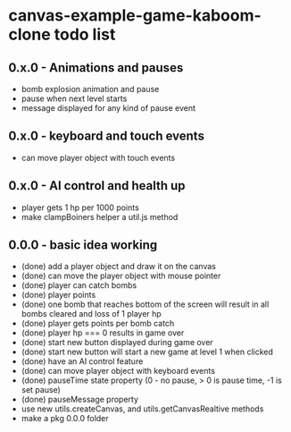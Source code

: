 # canvas-example-game-kaboom-clone todo list

## 0.x.0 - Animations and pauses
* bomb explosion animation and pause
* pause when next level starts
* message displayed for any kind of pause event

## 0.x.0 - keyboard and touch events
* can move player object with touch events

## 0.x.0 - AI control and health up
* player gets 1 hp per 1000 points
* make clampBoiners helper a util.js method

## 0.0.0 - basic idea working
* (done) add a player object and draw it on the canvas
* (done) can move the player object with mouse pointer
* (done) player can catch bombs
* (done) player points
* (done) one bomb that reaches bottom of the screen will result in all bombs cleared and loss of 1 player hp
* (done) player gets points per bomb catch
* (done) player hp === 0 results in game over
* (done) start new button displayed during game over
* (done) start new button will start a new game at level 1 when clicked
* (done) have an AI control feature
* (done) can move player object with keyboard events
* (done) pauseTime state property (0 - no pause, > 0 is pause time, -1 is set pause)
* (done) pauseMessage property
* use new utils.createCanvas, and utils.getCanvasRealtive methods
* make a pkg 0.0.0 folder
